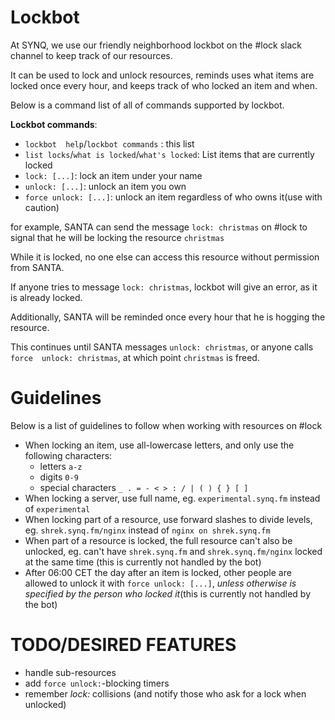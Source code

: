 Lockbot
=======
At SYNQ, we use our friendly neighborhood lockbot on the #lock slack channel to
keep track of our resources.

It can be used to lock and unlock resources, reminds uses what items are locked 
once every hour, and keeps track of who locked an item and when.
 
Below is a command list of all of commands supported by lockbot. 

**Lockbot commands**:
 * `lockbot	 help`/`lockbot commands` : this list
 * `list locks`/`what is locked`/`what's locked`: List items that are currently 
locked
 * `lock: [...]`: lock an item under your name
 * `unlock: [...]`: unlock an item you own
 * `force unlock: [...]`: unlock an item regardless of who owns it(use with caution)
 
for example, SANTA can send the message `lock: christmas` on #lock to signal that 
he will be locking the resource `christmas`

While it is locked, no one else can access this resource without permission from 
SANTA.

If anyone tries to message `lock: christmas`, lockbot will give an error, as it is 
already locked.

Additionally, SANTA will be reminded once every hour that he is hogging the 
resource.

This continues until SANTA messages `unlock: christmas`, or anyone calls `force 
unlock: christmas`, at which point `christmas` is freed.

Guidelines
==========

Below is a list of guidelines to follow when working with resources on #lock

 * When locking an item, use all-lowercase letters, and only use the following characters:
	* letters `a-z`
	* digits `0-9`
	* special characters `_ . = - < > : / | ( ) { } [ ]`
 * When locking a server, use full name, eg. `experimental.synq.fm` instead of `experimental`
 * When locking part of a resource, use forward slashes to divide levels, eg. `shrek.synq.fm/nginx` instead of `nginx on shrek.synq.fm`
 * When part of a resource is locked, the full resource can't also be unlocked, eg. can't have `shrek.synq.fm` and `shrek.synq.fm/nginx` locked at the same time (this is currently not handled by the bot) 
 * After 06:00 CET the day after an item is locked, other people are allowed to unlock it with `force unlock: [...]`, *unless otherwise is specified by the person who locked it*(this is currently not handled by the bot)


TODO/DESIRED FEATURES
=====================
 * handle sub-resources
 * add `force unlock:`-blocking timers
 * remember *lock:* collisions (and notify those who ask for a lock when unlocked)

